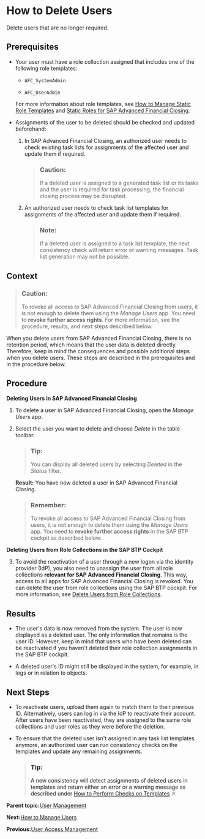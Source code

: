 <!-- copy81d47cfa65674b8c9f6cfb94b3167bbc -->

# How to Delete Users

Delete users that are no longer required.



<a name="copy81d47cfa65674b8c9f6cfb94b3167bbc__prereq_ysh_fzc_kkb"/>

## Prerequisites

-   Your user must have a role collection assigned that includes one of the following role templates:

    -   `AFC_SystemAdmin`

    -   `AFC_UserAdmin`


    For more information about role templates, see [How to Manage Static Role Templates](how-to-manage-static-role-templates-0cca34d.md) and [Static Roles for SAP Advanced Financial Closing](static-roles-for-sap-advanced-financial-closing-b92a241.md).

-   Assignments of the user to be deleted should be checked and updated beforehand:

    1.  In SAP Advanced Financial Closing, an authorized user needs to check existing task lists for assignments of the affected user and update them if required.

        > ### Caution:  
        > If a deleted user is assigned to a generated task list or its tasks and the user is required for task processing, the financial closing process may be disrupted.

    2.  An authorized user needs to check task list templates for assignments of the affected user and update them if required.

        > ### Note:  
        > If a deleted user is assigned to a task list template, the next consistency check will return error or warning messages. Task list generation may not be possible.





## Context

> ### Caution:  
> To revoke all access to SAP Advanced Financial Closing from users, it is not enough to delete them using the *Manage Users* app. You need to **revoke further access rights**. For more information, see the procedure, results, and next steps described below.

When you delete users from SAP Advanced Financial Closing, there is no retention period, which means that the user data is deleted directly. Therefore, keep in mind the consequences and possible additional steps when you delete users. These steps are described in the prerequisites and in the procedure below.



## Procedure

**Deleting Users in SAP Advanced Financial Closing**

1.  To delete a user in SAP Advanced Financial Closing, open the *Manage Users* app.

2.  Select the user you want to delete and choose *Delete* in the table toolbar.

    > ### Tip:  
    > You can display all deleted users by selecting *Deleted* in the *Status* filter.

    **Result:** You have now deleted a user in SAP Advanced Financial Closing.

    > ### Remember:  
    > To revoke all access to SAP Advanced Financial Closing from users, it is not enough to delete them using the *Manage Users* app. You need to **revoke further access rights** in the SAP BTP cockpit as described below.


**Deleting Users from Role Collections in the SAP BTP Cockpit**

3.  To avoid the reactivation of a user through a new logon via the identity provider \(IdP\), you also need to unassign the user from all role collections **relevant for SAP Advanced Financial Closing**. This way, access to all apps for SAP Advanced Financial Closing is revoked. You can delete the user from role collections using the SAP BTP cockpit. For more information, see [Delete Users from Role Collections](https://help.sap.com/docs/BTP/65de2977205c403bbc107264b8eccf4b/4f8a242839a947f9a6f379650480c776.html).




<a name="copy81d47cfa65674b8c9f6cfb94b3167bbc__result_xhj_v4w_gnb"/>

## Results

-   The user's data is now removed from the system. The user is now displayed as a deleted user. The only information that remains is the user ID. However, keep in mind that users who have been deleted can be reactivated if you haven't deleted their role collection assignments in the SAP BTP cockpit.

-   A deleted user's ID might still be displayed in the system, for example, in logs or in relation to objects.




<a name="copy81d47cfa65674b8c9f6cfb94b3167bbc__postreq_e3k_rnw_gnb"/>

## Next Steps

-   To reactivate users, upload them again to match them to their previous ID. Alternatively, users can log in via the IdP to reactivate their account. After users have been reactivated, they are assigned to the same role collections and user roles as they were before the deletion.

-   To ensure that the deleted user isn't assigned in any task list templates anymore, an authorized user can run consistency checks on the templates and update any remaining assignments.

    > ### Tip:  
    > A new consistency will detect assignments of deleted users in templates and return either an error or a warning message as described under [How to Perform Checks on Templates](https://help.sap.com/viewer/b3f5b9cf1ab7498fad5b6f297013d65a/SHIP/en-US/bd90b43614b841f48796e068fb1fcb6c.html "Check whether your templates fulfill all requirements.") :arrow_upper_right:.


**Parent topic:**[User Management](user-management-ae7fa30.md "Understand how you can manage users and their authorizations in SAP Advanced Financial Closing.")

**Next:**[How to Manage Users](how-to-manage-users-c338b30.md "Upload new users to SAP Advanced Financial Closing and update certain user attributes.")

**Previous:**[User Access Management](user-access-management-d974847.md "You can control and grant access to task list templates, task lists, and tasks in SAP Advanced Financial Closing. By default, users don't have access to these objects.")

